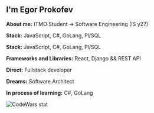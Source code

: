 ## I'm Egor Prokofev

<div>
  <p>
    <b>About me:</b> ITMO Student -> Software Engineering (IS y27)
  </p>
    <p>
    <b>Stack:</b> JavaScript, C#, GoLang, Pl/SQL
  </p>
</div>

**Stack:** JavaScript, C#, GoLang, Pl/SQL

**Frameworks and Libraries:** React, Django && REST API

**Direct:** Fullstack developer

**Dreams:** Software Architect

**In process of learning:** C#, GoLang

![CodeWars stat](https://www.codewars.com/users/GreinoX/badges/large)
